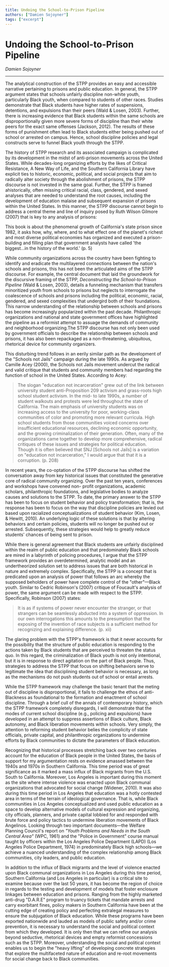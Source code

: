 ```yaml
---
title: Undoing the School-to-Prison Pipeline
authors: ["Damien Sojoyner"]
tags: ["excerpt"]
---
```


# Undoing the School-to-Prison Pipeline

_Damien Sojoyner_

---

The analytical construction of the STPP provides an easy and accessible narrative pertaining to prisons and public education. In general, the STPP argument states that schools unfairly discipline non-white youth, particularly Black youth, when compared to students of other races. Studies demonstrate that Black students have higher rates of suspensions, detentions, and expulsions than their peers (Wald & Losen, 2003). Further, there is increasing evidence that Black students within the same schools are disproportionally given more severe forms of discipline than their white peers for the exact same offenses (Jackson, 2012). The results of these forms of punishment often lead to Black students either being pushed out of school or arrested on campus. Hence, school discipline policies and legal constructs serve to funnel Black youth through the STPP.

The history of STPP research and its associated campaign is complicated by its development in the midst of anti-prison movements across the United States. While decades-long organizing efforts by the likes of Critical Resistance, A New Way of Life, and the Southern California Library have explicit ties to historic, economic, political, and social projects that aim to radically alter society through the abolishment of prisons, the STPP discourse is not invested in the same goal. Further, the STPP is framed ahistorically, often missing critical racial, class, gendered, and sexed analyses that are needed to understand the root causes, including the development of education malaise and subsequent expansion of prisons within the United States. In this manner, the STPP discourse cannot begin to address a central theme and line of inquiry posed by Ruth Wilson Gilmore (2007) that is key to any analysis of prisons:

This book is about the phenomenal growth of California's state prison since 1982, it asks how, why, where, and to what effect one of the planet's richest and most diverse political economies has organized and executed a prison-building and filling plan that government analysts have called 'the biggest...in the history of the world.' (p. 5)

While community organizations across the country have been fighting to identify and eradicate the multilayered connections between the nation's schools and prisons, this has not been the articulated aims of the STPP discourse. For example, the central document that laid the groundwork for the discursive framing of the STPP, _Deconstructing the School-to-Prison Pipeline_ (Wald & Losen, 2003), details a funneling mechanism that transfers minoritized youth from schools to prisons but neglects to interrogate the coalescence of schools and prisons including the political, economic, racial, gendered, and sexed complexities that undergird both of their foundations. This narrow understanding of the relationship between schools and prisons has become increasingly popularized within the past decade. Philanthropic organizations and national and state government offices have highlighted the pipeline as a reformist attempt to assuage the demands of community and neighborhood organizing.The STPP discourse has not only been used by government officials to describe the relationship between schools and prisons, it has also been repackaged as a non-threatening, ubiquitous, rhetorical device for community organizers.

This disturbing trend follows in an eerily similar path as the development of the "Schools not Jails" campaign during the late 1990s. As argued by Camille Acey (2000), the Schools not Jails movement undercut the radical and valid critique that students and community members had regarding the function of school in the United States. According to Acey:

> The slogan "education not incarceration" grew out of the link between university student anti-Proposition 209 activism and grass-roots high school student activism. In the mid- to late 1990s, a number of student walkouts and protests were led throughout the state of California. The main emphasis of university students was on increasing access to the university for poor, working-class communities of color and promoting more relevant curricula. High school students from those communities voiced concerns over insufficient educational resources, declining economic opportunity, and the growing criminalization of their generation. Often, many of the organizations came together to develop more comprehensive, radical critiques of these issues and strategies for political education. Though it is often believed that SNJ [Schools not Jails] is a variation on "education not incarceration," I would argue that that it is a corruption. (p. 208)

In recent years, the co-optation of the STPP discourse has shifted the conversation away from key historical issues that constituted the generative core of radical community organizing. Over the past ten years, conferences and workshops have convened non- profit organizations, academic scholars, philanthropic foundations, and legislative bodies to analyze causes and solutions to the STPP. To date, the primary answer to the STPP has been to focus on student behavior and policy transformation; that is, the response has been to focus on the way that discipline policies are levied out based upon racialized conceptualizations of student behavior (Kim, Losen, & Hewitt, 2010). An underlying logic of these solutions is that by altering behaviors and certain policies, students will no longer be pushed out or arrested. Subsequently, these strategies would help to greatly reduce students' chances of being sent to prison.

While there is general agreement that Black students are unfairly disciplined within the realm of public education and that predominately Black schools are mired in a labyrinth of policing procedures, I argue that the STPP framework provides an overdetermined, analytic model and an undertheorized solution set to address issues that are both historical in nature and extremely complex. Specifically, the STPP is a concept that is predicated upon an analysis of power that follows an arc whereby the supposed beholders of power have complete control of the "other"—Black youth. Similar to Cedric Robinson's (2007) critique of Foucault's analysis of power, the same argument can be made with respect to the STPP. Specifically, Robinson (2007) states:

> It is as if systems of power never encounter the stranger, or that strangers can be seamlessly abducted into a system of oppression. In our own interrogations this amounts to the presumption that the exposing of the invention of race subjects is a sufficient method for recognizing and explaining difference. (p. xii)

The glaring problem with the STPP's framework is that it never accounts for the possibility that the structure of public education is responding to the actions taken by Black students that are perceived to threaten the status quo. In this regard, the criminalization of Black youth is not only intentional, but it is in response to direct agitation on the part of Black people. Thus, strategies to address the STPP that focus on shifting behaviors serve to legitimate the idea that disciplining student behavior is necessary, as long as the mechanisms do not push students out of school or entail arrests.

While the STPP framework may challenge the basic tenant that the meting out of discipline is disproportional, it fails to challenge the ethos of anti-Blackness as foundational to the formation and enactment of school discipline. Through a brief cull of the annals of contemporary history, which the STPP framework completely disregards, I will demonstrate that the modes of current school discipline (e.g., policing and expulsions) have developed in an attempt to suppress assertions of Black culture, Black autonomy, and Black liberation movements within schools. Very simply, the attention to reforming student behavior belies the complicity of state officials, private capital, and philanthropic organizations to undermine efforts by Black communities to dictate the parameters of Black education.

Recognizing that historical processes stretching back over two centuries account for the education of Black people in the United States, the basis of support for my argumentation rests on evidence amassed between the 1940s and 1970s in Southern California. This time period was of great significance as it marked a mass influx of Black migrants from the U.S. South to California. Moreover, Los Angeles is important during this moment as the site where intense violence was enacted upon Black communal organizations that advocated for social change (Widener, 2010). It was also during this time period in Los Angeles that education was a hotly contested area in terms of the terrain of ideological governance. That is, while Black communities in Los Angeles conceptualized and used public education as a space to develop alternative models of cultural expression and organizing, city officials, planners, and private capital lobbied for and responded with brute force and policy tactics to undermine liberation movements of Black Angelinos. Looking through two important documents—the Welfare Planning Council's report on _"Youth Problems and Needs in the South Central Area"_ (WPC, 1961) and the "Police in Government" course manual taught by officers within the Los Angeles Police Department (LAPD) (Los Angeles Police Department, 1974) in predominately Black high schools—we achieve a nuanced understanding of the complex relationship among Black communities, city leaders, and public education.

In addition to the influx of Black migrants and the level of violence enacted upon Black communal organizations in Los Angeles during this time period, Southern California (and Los Angeles in particular) is a critical site to examine because over the last 50 years, it has become the region of choice in regards to the testing and development of models that foster enclosure linkages between education and prisons. Ranging from the highly marketed anti-drug "D.A.R.E" program to truancy tickets that mandate arrests and carry exorbitant fines, policy makers in Southern California have been at the cutting edge of creating policy and perfecting extralegal measures to ensure the subjugation of Black education. While these programs have been exported nationwide and lauded as models of public safety and/or crime prevention, it is necessary to understand the social and political context from which they developed. It is only then that we can refine our analysis beyond seductive, rhetorical devices and empty reformist concessions such as the STPP. Moreover, understanding the social and political context enables us to begin the "heavy lifting" of developing concrete strategies that explore the multifaceted nature of education and re-root movements for social change back to Black communities.
